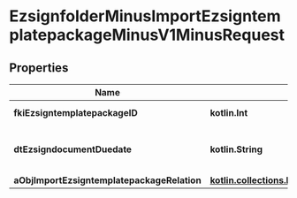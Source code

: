 
# EzsignfolderMinusImportEzsigntemplatepackageMinusV1MinusRequest

## Properties
Name | Type | Description | Notes
------------ | ------------- | ------------- | -------------
**fkiEzsigntemplatepackageID** | **kotlin.Int** | The unique ID of the Ezsigntemplatepackage | 
**dtEzsigndocumentDuedate** | **kotlin.String** | The maximum date and time at which the Ezsigndocument can be signed. | 
**aObjImportEzsigntemplatepackageRelation** | [**kotlin.collections.List&lt;CustomMinusImportEzsigntemplatepackageRelationMinusRequest&gt;**](CustomMinusImportEzsigntemplatepackageRelationMinusRequest.md) |  | 



